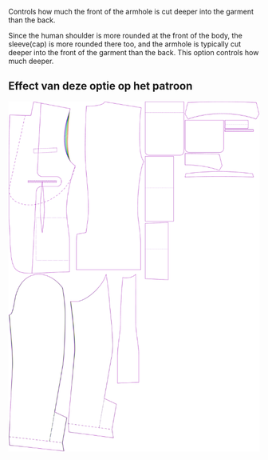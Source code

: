 
Controls how much the front of the armhole is cut deeper into the garment than the back.

Since the human shoulder is more rounded at the front of the body, the sleeve(cap) is more rounded there too, and the armhole is typically cut deeper into the front of the garment than the back. This option controls how much deeper.


## Effect van deze optie op het patroon
![This image shows the effect of this option by superimposing several variants that have a different value for this option](jaeger_frontarmholedeeper_sample.svg "Effect of this option on the pattern")
